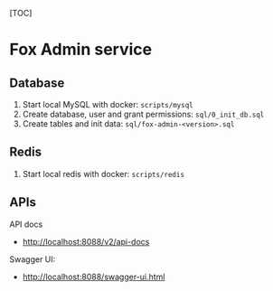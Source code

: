 [TOC]

# Fox Admin service



## Database



1. Start local MySQL with docker: `scripts/mysql`
2. Create database, user and grant permissions: `sql/0_init_db.sql`
3. Create tables and init data: `sql/fox-admin-<version>.sql`


## Redis

1. Start local redis with docker: `scripts/redis`



## APIs

API docs

- <http://localhost:8088/v2/api-docs>



Swagger UI:

- <http://localhost:8088/swagger-ui.html>





